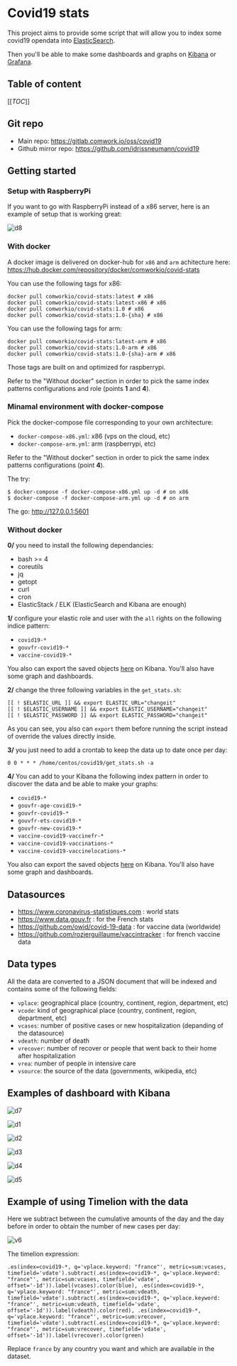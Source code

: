 # Covid19 stats

This project aims to provide some script that will allow you to index some covid19 opendata into [ElasticSearch](https://www.elastic.co/elasticsearch).

Then you'll be able to make some dashboards and graphs on [Kibana](https://www.elastic.co/kibana) or [Grafana](https://grafana.com).

## Table of content

[[_TOC_]]
## Git repo

* Main repo: https://gitlab.comwork.io/oss/covid19
* Github mirror repo: https://github.com/idrissneumann/covid19
## Getting started

### Setup with RaspberryPi

If you want to go with RaspberryPi instead of a x86 server, here is an example of setup that is working great:

![d8](images/8.jpg)

### With docker

A docker image is delivered on docker-hub for `x86` and `arm` achitecture here: https://hub.docker.com/repository/docker/comworkio/covid-stats

You can use the following tags for x86:

```shell
docker pull comworkio/covid-stats:latest # x86
docker pull comworkio/covid-stats:latest-x86 # x86
docker pull comworkio/covid-stats:1.0 # x86
docker pull comworkio/covid-stats:1.0-{sha} # x86
```

You can use the following tags for arm:

```shell
docker pull comworkio/covid-stats:latest-arm # x86
docker pull comworkio/covid-stats:1.0-arm # x86
docker pull comworkio/covid-stats:1.0-{sha}-arm # x86
```

Those tags are built on and optimized for raspberrypi.

Refer to the "Without docker" section in order to pick the same index patterns configurations and role (points **1** and **4**).

### Minamal environment with docker-compose

Pick the docker-compose file corresponding to your own architecture:
* `docker-compose-x86.yml`: x86 (vps on the cloud, etc)
* `docker-compose-arm.yml`: arm (raspberrypi, etc)

Refer to the "Without docker" section in order to pick the same index patterns configurations (point **4**).

The try:

```shell
$ docker-compose -f docker-compose-x86.yml up -d # on x86
$ docker-compose -f docker-compose-arm.yml up -d # on arm
```

The go: http://127.0.0.1:5601

### Without docker

**0/** you need to install the following dependancies:

* bash >= 4
* coreutils
* jq
* getopt
* curl
* cron
* ElasticStack / ELK (ElasticSearch and Kibana are enough)

**1/** configure your elastic role and user with the `all` rights on the following indice pattern:
* `covid19-*`
* `gouvfr-covid19-*`
* `vaccine-covid19-*`

You also can export the saved objects [here](./kibana_saved_objects) on Kibana. You'll also have some graph and dashboards.

**2/** change the three following variables in the `get_stats.sh`:

```shell
[[ ! $ELASTIC_URL ]] && export ELASTIC_URL="changeit"
[[ ! $ELASTIC_USERNAME ]] && export ELASTIC_USERNAME="changeit"
[[ ! $ELASTIC_PASSWORD ]] && export ELASTIC_PASSWORD="changeit"
```

As you can see, you also can `export` them before running the script instead of override the values directly inside.

**3/** you just need to add a crontab to keep the data up to date once per day:

```shell
0 0 * * * /home/centos/covid19/get_stats.sh -a
```

**4/** You can add to your Kibana the following index pattern in order to discover the data and be able to make your graphs:
* `covid19-*`
* `gouvfr-age-covid19-*`
* `gouvfr-covid19-*`
* `gouvfr-ets-covid19-*`
* `gouvfr-new-covid19-*`
* `vaccine-covid19-vaccinefr-*`
* `vaccine-covid19-vaccinations-*`
* `vaccine-covid19-vaccinelocations-*`

You also can export the saved objects [here](./kibana_saved_objects) on Kibana. You'll also have some graph and dashboards.

## Datasources

* https://www.coronavirus-statistiques.com : world stats
* https://www.data.gouv.fr : for the French stats
* https://github.com/owid/covid-19-data : for vaccine data (worldwide)
* https://github.com/rozierguillaume/vaccintracker : for french vaccine data

## Data types

All the data are converted to a JSON document that will be indexed and contains some of the following fields:

* `vplace`: geographical place (country, continent, region, department, etc)
* `vcode`: kind of geographical place (country, continent, region, department, etc)
* `vcases`: number of positive cases or new hospitalization (depanding of the datasource)
* `vdeath`: number of death
* `vrecover`: number of recover or people that went back to their home after hospitalization
* `vrea`: number of people in intensive care
* `vsource`: the source of the data (governments, wikipedia, etc)
## Examples of dashboard with Kibana

![d7](images/7.jpg)

![d1](images/1.jpg)

![d2](images/2.jpg)

![d3](images/3.jpg)

![d4](images/4.jpg)

![d5](images/5.jpg)

## Example of using Timelion with the data

Here we subtract between the cumulative amounts of the day and the day before in order to obtain the number of new cases per day:

![v6](images/6.jpg)

The timelion expression:

```shell
.es(index=covid19-*, q='vplace.keyword: "france"', metric=sum:vcases, timefield='vdate').subtract(.es(index=covid19-*, q='vplace.keyword: "france"', metric=sum:vcases, timefield='vdate', offset='-1d')).label(vcases).color(blue), .es(index=covid19-*, q='vplace.keyword: "france"', metric=sum:vdeath, timefield='vdate').subtract(.es(index=covid19-*, q='vplace.keyword: "france"', metric=sum:vdeath, timefield='vdate', offset='-1d')).label(vdeath).color(red), .es(index=covid19-*, q='vplace.keyword: "france"', metric=sum:vrecover, timefield='vdate').subtract(.es(index=covid19-*, q='vplace.keyword: "france"', metric=sum:vrecover, timefield='vdate', offset='-1d')).label(vrecover).color(green)
```

Replace `france` by any country you want and which are available in the dataset.
